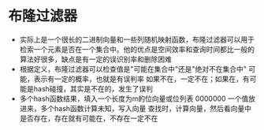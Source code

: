 # 布隆过滤器
- 实际上是一个很长的二进制向量和一些列随机映射函数，布隆过滤器可以用于检索一个元素是否在一个集合中。他的优点是空间效率和查询时间都比一般的算法好很多，缺点是有一定的误识别率和删除困难
- 根据定义，布隆过滤器可以检查值是"可能在集合中"还是"绝对不在集合中" 可能，表示有一定的概率，也就是有误判率  如果不在，一定不在；如果在，有可能是hash碰撞，其实是不在的，发生了误判
- 多个hash函数结果，填入一个长度为m的位向量或位列表 0000000
 一个值放进来，多个hash函数计算未知，写入向量
 查找时，计算向量，然后看向量中是否存在，存在就有可能在，不存在一定不在